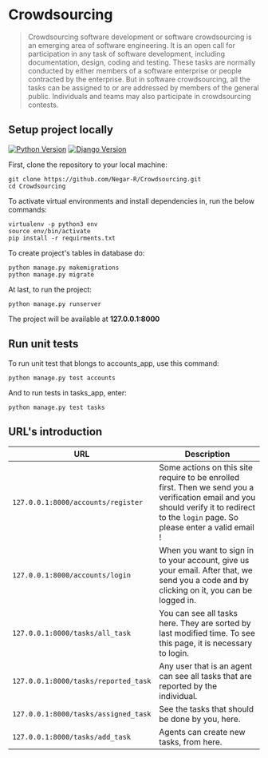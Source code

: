 # Crowdsourcing

> Crowdsourcing software development or software crowdsourcing is an emerging area of software engineering. It is an open call for participation in any task of software development, including documentation, design, coding and testing. These tasks are normally conducted by either members of a software enterprise or people contracted by the enterprise. But in software crowdsourcing, all the tasks can be assigned to or are addressed by members of the general public. Individuals and teams may also participate in crowdsourcing contests.

## Setup project locally

[![Python Version](https://img.shields.io/badge/python-3.7-brightgreen.svg)](https://python.org)
[![Django Version](https://img.shields.io/badge/django-2.2-brightgreen.svg)](https://djangoproject.com)

First, clone the repository to your local machine:

```
git clone https://github.com/Negar-R/Crowdsourcing.git
cd Crowdsourcing
```

To activate virtual environments and install dependencies in, run the below commands:

```
virtualenv -p python3 env
source env/bin/activate
pip install -r requirments.txt
```

To create project's tables in database do:

```
python manage.py makemigrations
python manage.py migrate
```

At last, to run the project:

```
python manage.py runserver
```
The project will be available at **127.0.0.1:8000**

## Run unit tests

To run unit test that blongs to accounts_app, use this command:

```
python manage.py test accounts
```

And to run tests in tasks_app, enter:

```
python manage.py test tasks
```

## URL's introduction

URL | Description
--- | ---
``127.0.0.1:8000/accounts/register`` | Some actions on this site require to be enrolled first. Then we send you a verification email and you should verify it to redirect to the `login` page. So please enter a valid email !
``127.0.0.1:8000/accounts/login`` | When you want to sign in to your account, give us your email. After that, we send you a code and by clicking on it, you can be logged in.
``127.0.0.1:8000/tasks/all_task`` | You can see all tasks here. They are sorted by last modified time. To see this page, it is necessary to login.
``127.0.0.1:8000/tasks/reported_task`` | Any user that is an agent can see all tasks that are reported by the individual.
``127.0.0.1:8000/tasks/assigned_task`` | See the tasks that should be done by you, here.
``127.0.0.1:8000/tasks/add_task`` | Agents can create new tasks, from here.